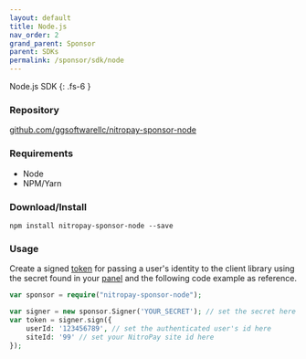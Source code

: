 ```yaml
---
layout: default
title: Node.js
nav_order: 2
grand_parent: Sponsor
parent: SDKs
permalink: /sponsor/sdk/node
---
```


Node.js SDK
{: .fs-6 }

### Repository

[github.com/ggsoftwarellc/nitropay-sponsor-node](https://github.com/ggsoftwarellc/nitropay-sponsor-node)

### Requirements

- Node
- NPM/Yarn

### Download/Install

`npm install nitropay-sponsor-node --save`

### Usage

Create a signed [token](/sponsor/token) for passing a user's identity to the client library using the secret found in your [panel](https://panel.nitropay.com/sponsor/products) and the following code example as reference.

```php
var sponsor = require("nitropay-sponsor-node");

var signer = new sponsor.Signer('YOUR_SECRET'); // set the secret here
var token = signer.sign({
    userId: '123456789', // set the authenticated user's id here
    siteId: '99' // set your NitroPay site id here
});
```
